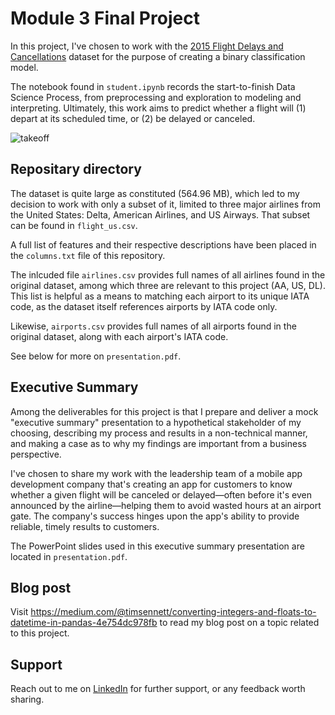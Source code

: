 
# Module 3 Final Project

In this project, I've chosen to work with the [2015 Flight Delays and Cancellations](https://www.kaggle.com/usdot/flight-delays#flights.csv) dataset for the purpose of creating a binary classification model.

The notebook found in `student.ipynb` records the start-to-finish Data Science Process, from preprocessing and exploration to modeling and interpreting. Ultimately, this work aims to predict whether a flight will (1) depart at its scheduled time, or (2) be delayed or canceled.

![takeoff](https://media.giphy.com/media/l0IyoqulCpw5YqTGE/giphy.gif)


## Repositary directory

The dataset is quite large as constituted (564.96 MB), which led to my decision to work with only a subset of it, limited to three major airlines from the United States: Delta, American Airlines, and US Airways. That subset can be found in `flight_us.csv`.

A full list of features and their respective descriptions have been placed in the `columns.txt` file of this repository.

The inlcuded file `airlines.csv` provides full names of all airlines found in the original dataset, among which three are relevant to this project (AA, US, DL). This list is helpful as a means to matching each airport to its unique IATA code, as the dataset itself references airports by IATA code only.

Likewise, `airports.csv` provides full names of all airports found in the original dataset, along with each airport's IATA code.

See below for more on `presentation.pdf`.


## Executive Summary

Among the deliverables for this project is that I prepare and deliver a mock "executive summary" presentation to a hypothetical stakeholder of my choosing, describing my process and results in a non-technical manner, and making a case as to why my findings are important from a business perspective.

I've chosen to share my work with the leadership team of a mobile app development company that's creating an app for customers to know whether a given flight will be canceled or delayed—often before it's even announced by the airline—helping them to avoid wasted hours at an airport gate. The company's success hinges upon the app's ability to provide reliable, timely results to customers.

The PowerPoint slides used in this executive summary presentation are located in `presentation.pdf`.


## Blog post

Visit https://medium.com/@timsennett/converting-integers-and-floats-to-datetime-in-pandas-4e754dc978fb to read my blog post on a topic related to this project.


## Support 

Reach out to me on [LinkedIn](https://www.linkedin.com/in/timsennett/) for further support, or any feedback worth sharing.
